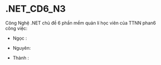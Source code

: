 # .NET_CD6_N3
Công Nghệ .NET chủ đề 6 phần mềm quản lí học viên của TTNN
phan6 công việc:
- Ngọc :

- Nguyên:

- Thành :
